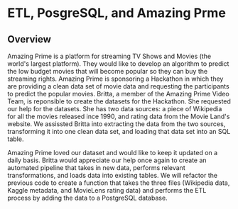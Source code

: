 # ETL, PosgreSQL, and Amazing Prme
## Overview
Amazing Prime is a platform for streaming TV Shows and Movies (the world's largest platform). They would like to develop an algorithm to predict the low budget movies that will become popular so they can buy the streaming rights. Amazing Prime is sponsoring a Hackathon in which they are providing a clean data set of movie data and requesting the participants to predict the popular movies. Britta, a member of the Amazing Prime Video Team, is reponsible to create the datasets for the Hackathon. She requested our help for the datasets. She has two data sources: a piece of Wikipedia for all the movies released ince 1990, and rating data from the Movie Land's website. We assissted Britta into extracting the data from the two sources, transforming it into one clean data set, and loading that data set into an SQL table.

Amazing Prime loved our dataset and would like to keep it updated on a daily basis. Britta would appreciate our help once again to create an automated pipeline that takes in new data, performs relevant transformations, and loads data into existing tables. We will refactor the previous code to create a function that takes the three files (Wikipedia data, Kaggle metadata, and MovieLens rating data) and performs the ETL process by adding the data to a PostgreSQL database.
